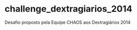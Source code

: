 challenge_dextragiarios_2014
============================

Desafio proposto pela Equipe CHAOS aos Dextragiários 2014
